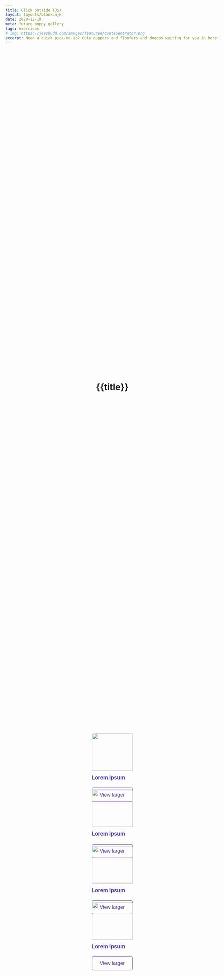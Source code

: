 ```yaml
---
title: Click outside (JS)
layout: layouts/blank.njk
date: 2020-12-19
meta: future puppy gallery
tags: exercises
# img: https://jessbudd.com/images/featured/quoteGenerator.png
excerpt: Need a quick pick-me-up? Cute puppers and floofers and doggos waiting for you in here.
---
```


<h1>{{title}}</h1>

<div class="list">
    <div class="card" data-description="test" >
        <img src="https://picsum.photos/200?random=1" alt="">
            <h2 class="name">Lorem Ipsum</h2>
            <button class="btn">View larger</button>
    </div>
    <div class="card" data-description="test2" >
        <img src="https://picsum.photos/200?random=2"alt="">
            <h2 class="name">Lorem Ipsum</h2>
            <button class="btn">View larger</button>
    </div>
    <div class="card" data-description="test3" >
        <img src="https://picsum.photos/200?random=3" alt="">
            <h2 class="name">Lorem Ipsum</h2>
            <button class="btn">View larger</button>
            </div>
    <div class="card" data-description="test4" >
        <img src="https://picsum.photos/200?random=4" alt="">
            <h2 class="name">Lorem Ipsum</h2>
            <button class="btn">View larger</button>
    </div>   
</div>
<!-- <button class="btn">Load more floofers</button> -->
<div class="modal-outer">
    <div class="modal-inner">
        <h2 class="title">title and text and stuff</h2>
    </div>
</div>

<script>

const cardButtons = document.querySelectorAll('.btn');
const modalOuter = document.querySelector('.modal-outer');
const modalInner = document.querySelector('.modal-inner');

function handleButtonClick(e) {
    const button = e.currentTarget;
    const card = button.closest('.card');
    const name = card.querySelector('h2').textContent;
    const imgSrc =  card.querySelector('img').src;
    const desc = card.dataset.description;

    modalInner.innerHTML = 
    `<img src="${imgSrc.replace('200', '600')}" height="600" alt="${name}">
    <p>${desc}</p>`
    ;
    modalOuter.classList.add('open');
}

function closeModal() {
    modalOuter.classList.remove('open');
}

modalOuter.addEventListener('click', function(e) {
    const isOutside = !e.target.closest('.modal-inner');
    if(isOutside) {
        closeModal();
    }
})

window.addEventListener('keydown', function(e) {
    const isEscapeKey = e.key === 'Escape';
    if(isEscapeKey) {
        closeModal();
    }
})

cardButtons.forEach(button => button.addEventListener('click', handleButtonClick))

// TODO
 // stop people scrolling while modal is open 
 // make modal cover below top

</script>

<style>

    .modal-outer {
        display: grid;
        height: 100vh;
        width: 100vw;
        top: 0;
        left: 0;
        background: rgba(0,0,0,.5);
        position: absolute;
        pointer-events: none;
        justify-content: center;
        align-items: center;
        opacity: 0;
        transition: opacity .2s;
    }
    .modal-outer.open {
        opacity: 1;
        pointer-events: all;
    }

      .modal-outer.open .modal-inner {
        transform: translateX(0%);

    }

    .modal-inner {
        background: #fff;
        padding: 20px;
        position: relative;
        width: 620px;
        max-width: 100%;
        max-width: 600px;
        min-height: 200px;
        border-radius: 4px;
        transform: translateX(-200%);
        transition: transform 2s;
    }
    p {
        color: #666;

    }
body {
    min-height: 100vh;
    display: grid;
    align-items: center;
    justify-items: center;
}
.container {
  text-align: center;
  margin: 2% auto 0;
}
.list {
    display: grid;
    grid-template-columns: repeat(auto-fill, minmax(150px, 1fr));
    grid-gap: 40px;
    margin-top: 40px;
}
.list .card {
    border-radius: 4px;
    padding: 10px;
}
img {
    width: 100%;
    border-radius: 4px 4px 0 0;
}
.name {
    margin: 12px 0;
    color: #583ca0;
    font-size: 1.2em;
}

.btn {
    text-decoration: none;
    background-color: transparent;
    color: #00ffd2;
    border: #00ffd2 1px solid;
    font-size: 1.2rem;
    padding: 12px 24px;
    border-radius: 4px;
    cursor: pointer;
    margin-top: 10px;
}
.card .btn {
    color: #583ca0;
    border: #583ca0 1px solid;
    font-size: 1rem;

}

</style>
